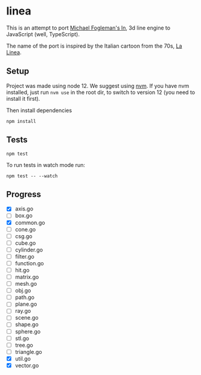 # linea

This is an attempt to port [Michael Fogleman's ln](https://github.com/fogleman/ln), 3d line engine to JavaScript (well, TypeScript).

The name of the port is inspired by the Italian cartoon from the 70s, [La Linea](https://en.wikipedia.org/wiki/La_Linea_(TV_series)).

## Setup

Project was made using node 12. We suggest using [nvm](https://github.com/nvm-sh/nvm). If you have nvm installed, just run `nvm use` in the root dir, to switch to version 12 (you need to install it first).

Then install dependencies

```
npm install
```

## Tests

```
npm test
```

To run tests in watch mode run:

```
npm test -- --watch
```


## Progress

* [x] axis.go
* [ ] box.go
* [x] common.go
* [ ] cone.go
* [ ] csg.go
* [ ] cube.go
* [ ] cylinder.go
* [ ] filter.go
* [ ] function.go
* [ ] hit.go
* [ ] matrix.go
* [ ] mesh.go
* [ ] obj.go
* [ ] path.go
* [ ] plane.go
* [ ] ray.go
* [ ] scene.go
* [ ] shape.go
* [ ] sphere.go
* [ ] stl.go
* [ ] tree.go
* [ ] triangle.go
* [x] util.go
* [x] vector.go
